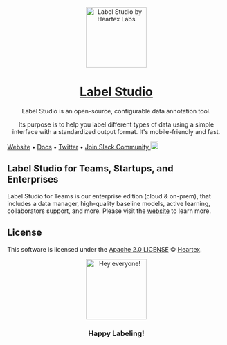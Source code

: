 <div align="center">
    <a href="https://labelstud.io/" title="Label Studio by Heartex Labs"><img src="https://github.com/heartexlabs/label-studio/blob/master/images/heartex_icon_opossum_green@2x.png?raw=true" title="Label Studio by Heartex Labs" height="140" width="140"></a>
    <br/>
    <h1><a href="https://labelstud.io">Label Studio</a></h1>
    <p>Label Studio is an open-source, configurable data annotation tool.</p>
    <p>Its purpose is to help you label different types of data using a simple interface with a standardized output format. It's mobile-friendly and fast.</p>
</div>

[Website](https://labelstud.io/) • [Docs](https://labelstud.io/docs) • [Twitter](https://twitter.com/heartexlabs) • [Join Slack Community <img src="https://go.heartex.net/docs/images/slack-mini.png" width="18px"/>](https://docs.google.com/forms/d/e/1FAIpQLSdLHZx5EeT1J350JPwnY2xLanfmvplJi6VZk65C2R4XSsRBHg/viewform?usp=sf_link)

## Label Studio for Teams, Startups, and Enterprises

Label Studio for Teams is our enterprise edition (cloud & on-prem), that includes a data manager, high-quality baseline models, active learning, collaborators support, and more. Please visit the [website](https://www.heartex.ai/) to learn more.

## License

This software is licensed under the [Apache 2.0 LICENSE](/LICENSE) © [Heartex](https://www.heartex.net/).

<div align="center">
    <a href="https://labelstud.io/"><img src="https://github.com/heartexlabs/label-studio/blob/master/images/opossum_looking.png?raw=true" title="Hey everyone!" height="140" width="140"></a>
    <h3>Happy Labeling!</h3>
</div>
